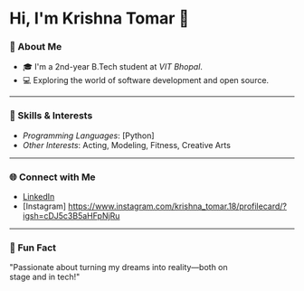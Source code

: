# Hi, I'm Krishna Tomar 👋  

### 🚀 About Me  
- 🎓 I'm a 2nd-year B.Tech student at *VIT Bhopal*.    
- 💻 Exploring the world of software development and open source.  

---

### 🌟 Skills & Interests  
- *Programming Languages*: [Python]    
- *Other Interests*: Acting, Modeling, Fitness, Creative Arts  

---

### 🌐 Connect with Me  
- [LinkedIn]([https://linkedin.com/in/your-profile](https://www.linkedin.com/in/krishna-tomar-706787289?utm_source=share&utm_campaign=share_via&utm_content=profile&utm_medium=android_app))  
- [Instagram] https://www.instagram.com/krishna_tomar.18/profilecard/?igsh=cDJ5c3B5aHFpNjRu 

---

### 💬 Fun Fact  
"Passionate about turning my dreams into reality—both on stage and in tech!"
